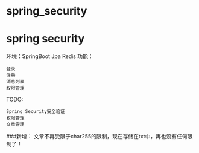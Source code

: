 # spring_security
# spring security

环境：SpringBoot Jpa Redis
功能：

    登录
    注册
    消息列表
	权限管理


TODO:

    Spring Security安全验证
	权限管理
	文章管理
	
###新增： 文章不再受限于char255的限制，现在存储在txt中，再也没有任何限制了！

